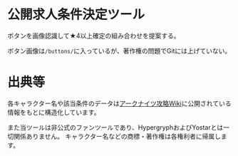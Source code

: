 # 公開求人条件決定ツール
ボタンを画像認識して★4以上確定の組み合わせを提案する。

ボタン画像は`/buttons/`に入っているが、著作権の問題でGitには上げていない。

# 出典等
各キャラクター名や該当条件のデータは[アークナイツ攻略Wiki](https://arknights.wikiru.jp/)に公開されている情報をもとに構造化しています。

また当ツールは非公式のファンツールであり、HypergryphおよびYostarとは一切関係ありません。
キャラクター名などの商標・著作権は各権利者に帰属します。